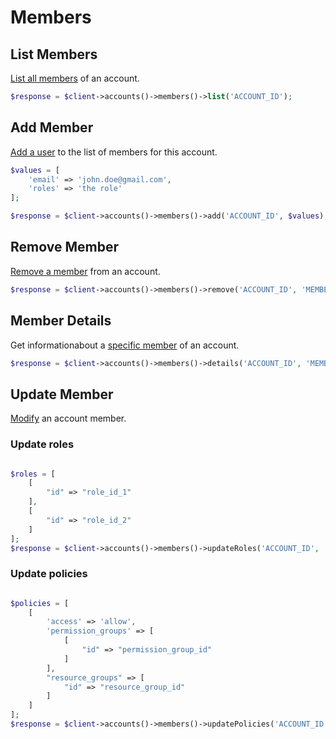 # Members

## List Members

[List all members](https://developers.cloudflare.com/api/operations/account-members-list-members) of an account.

```php [php]
$response = $client->accounts()->members()->list('ACCOUNT_ID');
```

## Add Member

[Add a user](https://developers.cloudflare.com/api/operations/account-members-add-member) to the list of members for this account.

```php [php]
$values = [
    'email' => 'john.doe@gmail.com',
    'roles' => 'the role'
];

$response = $client->accounts()->members()->add('ACCOUNT_ID', $values);
```

## Remove Member

[Remove a member](https://developers.cloudflare.com/api/operations/account-members-remove-member) from an account.

```php [php]
$response = $client->accounts()->members()->remove('ACCOUNT_ID', 'MEMBER_ID');
```

## Member Details

Get informationabout a [specific member](https://developers.cloudflare.com/api/operations/account-members-member-details) of an account.

```php [php]
$response = $client->accounts()->members()->details('ACCOUNT_ID', 'MEMBER_ID');
```

## Update Member

[Modify](https://developers.cloudflare.com/api/operations/account-members-update-member) an account member.

### Update roles
```php [php]

$roles = [
    [
        "id" => "role_id_1"
    ],
    [
        "id" => "role_id_2"
    ]
];
$response = $client->accounts()->members()->updateRoles('ACCOUNT_ID', 'MEMBER_ID', $roles);
```

### Update policies
```php [php]

$policies = [
    [
        'access' => 'allow',
        'permission_groups' => [
            [
                "id" => "permission_group_id"
            ]
        ],
        "resource_groups" => [
            "id" => "resource_group_id"
        ]
    ]
];
$response = $client->accounts()->members()->updatePolicies('ACCOUNT_ID', 'MEMBER_ID', $policies);
```
